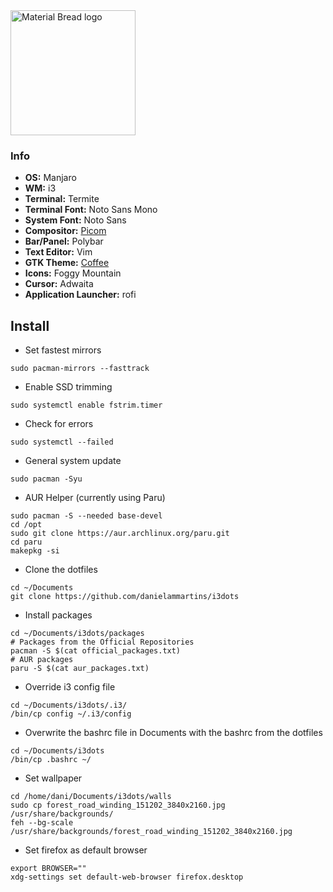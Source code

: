<img width="200" src="https://camo.githubusercontent.com/66b25ab542ae255f3782bba56595679faa52c6214ecbec8d38e3403d2e5a3d6b/68747470733a2f2f666f7274686562616467652e636f6d2f696d616765732f6261646765732f776f726b732d6f6e2d6d792d6d616368696e652e737667" alt="Material Bread logo">

### Info

-  **OS:** Manjaro
-  **WM:** i3
-  **Terminal:** Termite
-  **Terminal Font:** Noto Sans Mono
-  **System Font:** Noto Sans
-  **Compositor:** [Picom](https://github.com/yshui/picom)
-  **Bar/Panel:** Polybar
-  **Text Editor:** Vim
-  **GTK Theme:** [Coffee](https://github.com/danielammartins/KDEdotfiles/tree/main/.themes/Coffee) 
-  **Icons:** Foggy Mountain
-  **Cursor:** Adwaita
-  **Application Launcher:** rofi

## Install

* Set fastest mirrors
``` 
sudo pacman-mirrors --fasttrack 
```
* Enable SSD trimming
```
sudo systemctl enable fstrim.timer
```
* Check for errors
```
sudo systemctl --failed
```
* General system update
```
sudo pacman -Syu
```
* AUR Helper (currently using Paru)
```
sudo pacman -S --needed base-devel
cd /opt
sudo git clone https://aur.archlinux.org/paru.git
cd paru
makepkg -si
```
* Clone the dotfiles
```
cd ~/Documents
git clone https://github.com/danielammartins/i3dots
```
* Install packages
``` 
cd ~/Documents/i3dots/packages
# Packages from the Official Repositories
pacman -S $(cat official_packages.txt)
# AUR packages
paru -S $(cat aur_packages.txt)
```
* Override i3 config file
```
cd ~/Documents/i3dots/.i3/
/bin/cp config ~/.i3/config
```
* Overwrite the bashrc file in Documents with the bashrc from the dotfiles
```
cd ~/Documents/i3dots
/bin/cp .bashrc ~/
```
* Set wallpaper
```
cd /home/dani/Documents/i3dots/walls
sudo cp forest_road_winding_151202_3840x2160.jpg /usr/share/backgrounds/ 
feh --bg-scale /usr/share/backgrounds/forest_road_winding_151202_3840x2160.jpg
```
* Set firefox as default browser
```
export BROWSER=""			
xdg-settings set default-web-browser firefox.desktop
```

